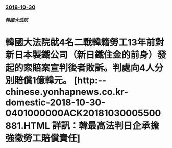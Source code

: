 ### [2018-10-30](/zh/news/2018/10/30/index.md)

##### 韓國大法院
# 韓國大法院就4名二戰韓籍勞工13年前對新日本製鐵公司（新日鐵住金的前身）發起的索賠案宣判後者敗訴。判處向4人分別賠償1億韓元。 [http:--chinese.yonhapnews.co.kr-domestic-2018-10-30-0401000000ACK20181030005500881.HTML 詳訊：韓最高法判日企承擔強徵勞工賠償責任] 



